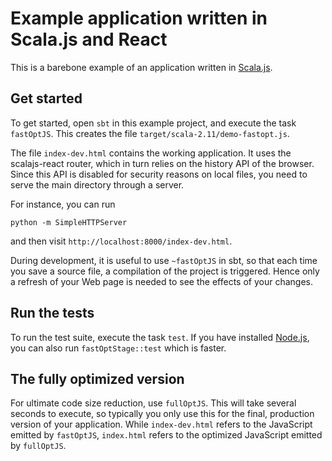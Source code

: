 Example application written in Scala.js and React
=================================================

This is a barebone example of an application written in
[Scala.js](http://www.scala-js.org/).

Get started
-----------

To get started, open `sbt` in this example project, and execute the task
`fastOptJS`. This creates the file `target/scala-2.11/demo-fastopt.js`.

The file `index-dev.html` contains the working application. It uses
the scalajs-react router, which in turn relies on the history API of
the browser. Since this API is disabled for security reasons on local
files, you need to serve the main directory through a server.

For instance, you can run

    python -m SimpleHTTPServer

and then visit `http://localhost:8000/index-dev.html`.

During development, it is useful to use `~fastOptJS` in sbt, so that each
time you save a source file, a compilation of the project is triggered.
Hence only a refresh of your Web page is needed to see the effects of your
changes.

Run the tests
-------------

To run the test suite, execute the task `test`. If you have installed
[Node.js](http://nodejs.org/), you can also run `fastOptStage::test` which is
faster.

The fully optimized version
---------------------------

For ultimate code size reduction, use `fullOptJS`. This will take several
seconds to execute, so typically you only use this for the final, production
version of your application. While `index-dev.html` refers to the
JavaScript emitted by `fastOptJS`, `index.html` refers to the optimized
JavaScript emitted by `fullOptJS`.